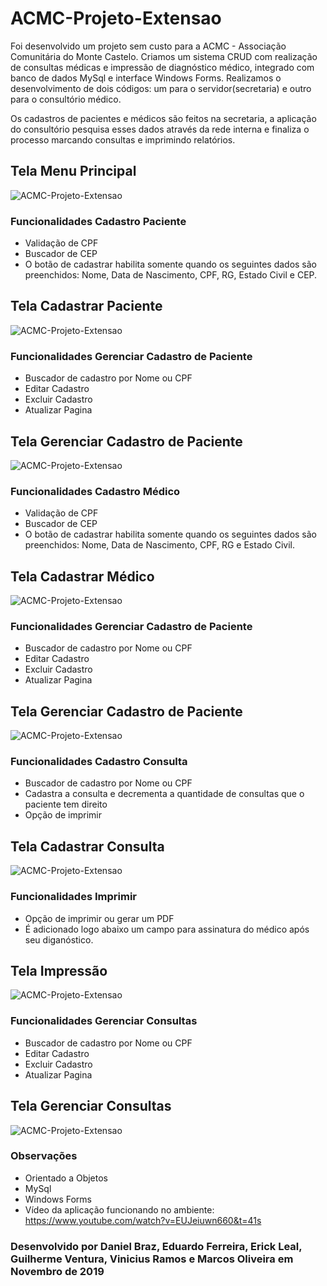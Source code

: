# ACMC-Projeto-Extensao

 Foi desenvolvido um projeto sem custo para a ACMC - Associação Comunitária do Monte Castelo. Criamos um sistema CRUD com realização de consultas médicas e impressão de diagnóstico médico, integrado com banco de dados MySql e interface Windows Forms. Realizamos o desenvolvimento de dois códigos: um para o servidor(secretaria) e outro para o consultório médico. 
 
 Os cadastros de pacientes e médicos são feitos na secretaria, a aplicação do consultório pesquisa esses dados através da rede interna e finaliza o processo marcando consultas e imprimindo relatórios.
 
## Tela Menu Principal
![ACMC-Projeto-Extensao](https://github.com/drzbraz/ACMC-Projeto-Extensao/blob/master/Menu%20Principal.png) 

### Funcionalidades Cadastro Paciente
* Validação de CPF
* Buscador de CEP
* O botão de cadastrar habilita somente quando os seguintes dados são preenchidos: Nome, Data de Nascimento, CPF, RG, Estado Civil e CEP.

## Tela Cadastrar Paciente
![ACMC-Projeto-Extensao](https://github.com/drzbraz/ACMC-Projeto-Extensao/blob/master/Cad_Paciente.png) 

### Funcionalidades Gerenciar Cadastro de Paciente
* Buscador de cadastro por Nome ou CPF
* Editar Cadastro
* Excluir Cadastro
* Atualizar Pagina

## Tela Gerenciar Cadastro de Paciente
![ACMC-Projeto-Extensao](https://github.com/drzbraz/ACMC-Projeto-Extensao/blob/master/Gen_Paciente.png) 

### Funcionalidades Cadastro Médico
* Validação de CPF
* Buscador de CEP
* O botão de cadastrar habilita somente quando os seguintes dados são preenchidos: Nome, Data de Nascimento, CPF, RG e Estado Civil.

## Tela Cadastrar Médico
![ACMC-Projeto-Extensao](https://github.com/drzbraz/ACMC-Projeto-Extensao/blob/master/Cad_M%C3%A9dico.png) 

### Funcionalidades Gerenciar Cadastro de Paciente
* Buscador de cadastro por Nome ou CPF
* Editar Cadastro
* Excluir Cadastro
* Atualizar Pagina

## Tela Gerenciar Cadastro de Paciente
![ACMC-Projeto-Extensao](https://github.com/drzbraz/ACMC-Projeto-Extensao/blob/master/Gen_Medico.png) 

### Funcionalidades Cadastro Consulta
* Buscador de cadastro por Nome ou CPF
* Cadastra a consulta e decrementa a quantidade de consultas que o paciente tem direito
* Opção de imprimir

## Tela Cadastrar Consulta
![ACMC-Projeto-Extensao](https://github.com/drzbraz/ACMC-Projeto-Extensao/blob/master/Cad_M%C3%A9dico.png)  
 
### Funcionalidades Imprimir
* Opção de imprimir ou gerar um PDF
* É adicionado logo abaixo um campo para assinatura do médico após seu diganóstico.

## Tela Impressão
![ACMC-Projeto-Extensao](https://github.com/drzbraz/ACMC-Projeto-Extensao/blob/master/Func_Imprimir.png)  

### Funcionalidades Gerenciar Consultas
* Buscador de cadastro por Nome ou CPF
* Editar Cadastro
* Excluir Cadastro
* Atualizar Pagina

## Tela Gerenciar Consultas
![ACMC-Projeto-Extensao](https://github.com/drzbraz/ACMC-Projeto-Extensao/blob/master/Gen_Consultas.png) 


### Observações
* Orientado a Objetos
* MySql
* Windows Forms
* Vídeo da aplicação funcionando no ambiente: https://www.youtube.com/watch?v=EUJeiuwn660&t=41s

### Desenvolvido por Daniel Braz, Eduardo Ferreira, Erick Leal, Guilherme Ventura, Vinicius Ramos e Marcos Oliveira em Novembro de 2019
